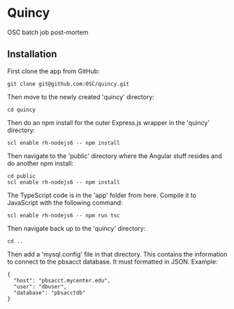 # Quincy

OSC batch job post-mortem

## Installation

First clone the app from GitHub:

`git clone git@github.com:OSC/quincy.git`

Then move to the newly created 'quincy' directory:

`cd quincy`

Then do an npm install for the outer Express.js wrapper in the 'quincy' directory:

`scl enable rh-nodejs6 -- npm install`

Then navigate to the 'public' directory where the Angular stuff resides and do another npm install:

```
cd public
scl enable rh-nodejs6 -- npm install
```

The TypeScript code is in the 'app' folder from here. Compile it to JavaScript with the following command:

`scl enable rh-nodejs6 -- npm run tsc`

Then navigate back up to the 'quincy' directory:

`cd ..`

Then add a 'mysql.config' file in that directory. This contains the information to connect to the pbsacct database. It must formatted in JSON. Example:

```
{
  "host": "pbsacct.mycenter.edu",
  "user": "dbuser",
  "database": "pbsacctdb"
}
```
